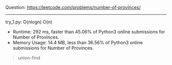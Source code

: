 Question: https://leetcode.com/problems/number-of-provinces/

---

try_1.py: O(nlogn) O(n)

* Runtime: 292 ms, faster than 45.06% of Python3 online submissions for Number of Provinces.
* Memory Usage: 14.4 MB, less than 36.56% of Python3 online submissions for Number of Provinces.

> union-find